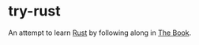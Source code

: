 # try-rust

An attempt to learn [Rust][] by following along in [The Book][].

[Rust]: https://www.rust-lang.org
[The Book]: https://doc.rust-lang.org/book/second-edition
